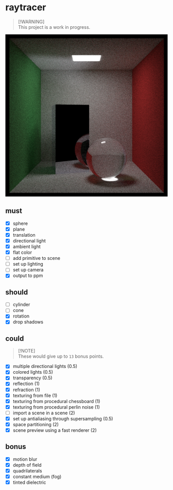 # raytracer

> [!WARNING]\
> This project is a work in progress.

![](./assets/cornell_glass.png)

## must

- [x] sphere
- [x] plane
- [x] translation
- [x] directional light
- [x] ambient light
- [x] flat color
- [ ] add primitive to scene
- [ ] set up lighting
- [ ] set up camera
- [x] output to ppm

## should

- [ ] cylinder
- [ ] cone
- [x] rotation
- [x] drop shadows

## could

> [!NOTE]\
> These would give up to `13` bonus points.

- [x] multiple directional lights (0.5)
- [x] colored lights (0.5)
- [x] transparency (0.5)
- [x] reflection (1)
- [x] refraction (1)
- [x] texturing from file (1)
- [x] texturing from procedural chessboard (1)
- [x] texturing from procedural perlin noise (1)
- [ ] import a scene in a scene (2)
- [x] set up antialiasing through supersampling (0.5)
- [x] space partitioning (2)
- [x] scene preview using a fast renderer (2)

## bonus

- [x] motion blur
- [x] depth of field
- [x] quadrilaterals
- [x] constant medium (fog)
- [x] tinted dielectric
